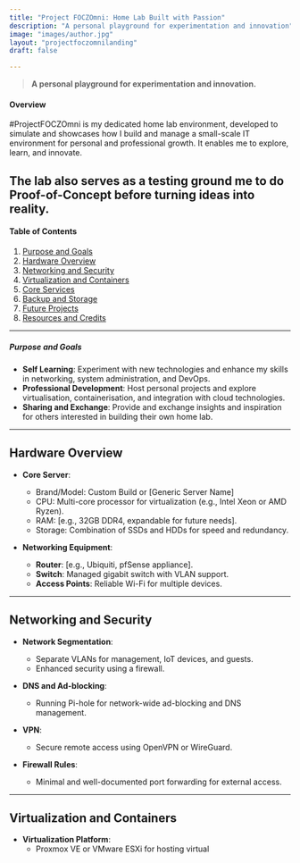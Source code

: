```yaml
---
title: "Project FOCZOmni: Home Lab Built with Passion"
description: "A personal playground for experimentation and innovation"
image: "images/author.jpg"
layout: "projectfoczomnilanding"
draft: false

---
```


> **A personal playground for experimentation and innovation.**

#### Overview
#ProjectFOCZOmni is my dedicated home lab environment, developed to simulate and showcases how I build and manage a small-scale IT environment for personal and professional growth. It enables me to explore, learn, and innovate.

**The lab also serves as a testing ground me to do Proof-of-Concept before turning ideas into reality.**
---

#### Table of Contents
1. [Purpose and Goals](#purpose-and-goals)
2. [Hardware Overview](#hardware-overview)
3. [Networking and Security](#networking-and-security)
4. [Virtualization and Containers](#virtualization-and-containers)
5. [Core Services](#core-services)
6. [Backup and Storage](#backup-and-storage)
7. [Future Projects](#future-projects)
8. [Resources and Credits](#resources-and-credits)

---

##### Purpose and Goals
- **Self Learning**: Experiment with new technologies and enhance my skills in networking, system administration, and DevOps.  
- **Professional Development**: Host personal projects and explore virtualisation, containerisation, and integration with cloud technologies.  
- **Sharing and Exchange**: Provide and exchange insights and inspiration for others interested in building their own home lab.
---

## Hardware Overview
- **Core Server**:  
  - Brand/Model: Custom Build or [Generic Server Name]  
  - CPU: Multi-core processor for virtualization (e.g., Intel Xeon or AMD Ryzen).  
  - RAM: [e.g., 32GB DDR4, expandable for future needs].  
  - Storage: Combination of SSDs and HDDs for speed and redundancy.  

- **Networking Equipment**:  
  - **Router**: [e.g., Ubiquiti, pfSense appliance].  
  - **Switch**: Managed gigabit switch with VLAN support.  
  - **Access Points**: Reliable Wi-Fi for multiple devices.  

---

## Networking and Security
- **Network Segmentation**:  
  - Separate VLANs for management, IoT devices, and guests.  
  - Enhanced security using a firewall.  

- **DNS and Ad-blocking**:  
  - Running Pi-hole for network-wide ad-blocking and DNS management.  

- **VPN**:  
  - Secure remote access using OpenVPN or WireGuard.  

- **Firewall Rules**:  
  - Minimal and well-documented port forwarding for external access.  

---

## Virtualization and Containers
- **Virtualization Platform**:  
  - Proxmox VE or VMware ESXi for hosting virtual

